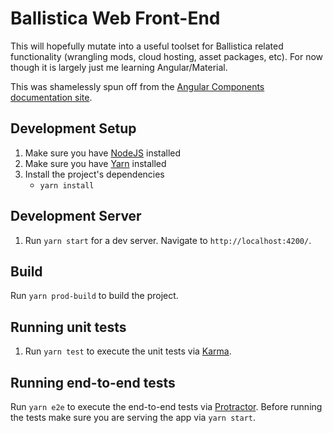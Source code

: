 # Ballistica Web Front-End

This will hopefully mutate into a useful toolset for Ballistica related functionality (wrangling mods, cloud hosting, asset packages, etc). For now though it is largely just me learning Angular/Material.

This was shamelessly spun off from the [Angular Components documentation site](https://material.angular.io/).


## Development Setup

1. Make sure you have [NodeJS](https://nodejs.org) installed
1. Make sure you have [Yarn](https://yarnpkg.com) installed
1. Install the project's dependencies
   - `yarn install`

## Development Server

1. Run `yarn start` for a dev server. Navigate to `http://localhost:4200/`.

## Build

Run `yarn prod-build` to build the project.

## Running unit tests

1. Run `yarn test` to execute the unit tests via [Karma](https://karma-runner.github.io).

## Running end-to-end tests

Run `yarn e2e` to execute the end-to-end tests via [Protractor](http://www.protractortest.org/).
Before running the tests make sure you are serving the app via `yarn start`.
